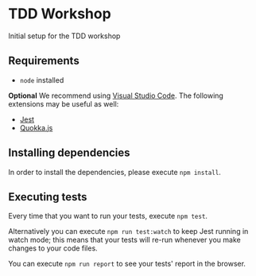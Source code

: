 # TDD Workshop
Initial setup for the TDD workshop

## Requirements
- `node` installed

**Optional**
We recommend using [Visual Studio Code](https://code.visualstudio.com/). The following extensions may be useful as well:
- [Jest](https://marketplace.visualstudio.com/items?itemName=Orta.vscode-jest)
- [Quokka.js](https://marketplace.visualstudio.com/items?itemName=WallabyJs.quokka-vscode)

## Installing dependencies
In order to install the dependencies, please execute `npm install`.

## Executing tests
Every time that you want to run your tests, execute `npm test`.

Alternatively you can execute `npm run test:watch` to keep Jest running in watch mode; this means that your tests will re-run whenever you make changes to your code files.

You can execute `npm run report` to see your tests' report in the browser.

